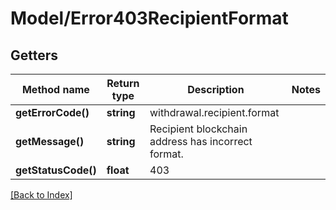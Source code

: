 # Model/Error403RecipientFormat

## Getters

Method name | Return type | Description | Notes
------------ | ------------- | ------------- | -------------
**getErrorCode()** | **string** | withdrawal.recipient.format |
**getMessage()** | **string** | Recipient blockchain address has incorrect format. |
**getStatusCode()** | **float** | 403 |

[[Back to Index]](../index.md)
